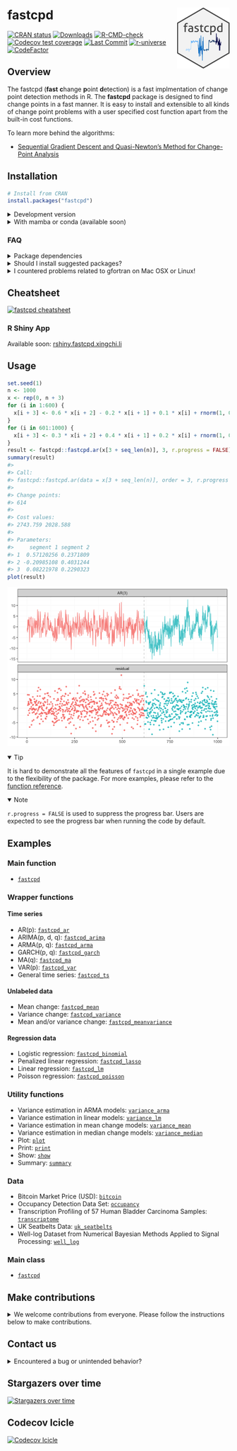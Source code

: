 
<!-- README.md is generated from README.Rmd. Please edit that file -->

# fastcpd <a href="https://fastcpd.xingchi.li"><img src="man/figures/logo.svg" align="right" height="138" /></a>

[![CRAN
status](https://www.r-pkg.org/badges/version-last-release/fastcpd)](https://cran.r-project.org/package=fastcpd)
[![Downloads](https://cranlogs.r-pkg.org/badges/grand-total/fastcpd)](https://cran.r-project.org/package=fastcpd)
[![R-CMD-check](https://github.com/doccstat/fastcpd/workflows/R-CMD-check/badge.svg)](https://github.com/doccstat/fastcpd/actions)
[![Codecov test
coverage](https://codecov.io/gh/doccstat/fastcpd/branch/main/graph/badge.svg)](https://app.codecov.io/gh/doccstat/fastcpd?branch=main)
[![Last
Commit](https://img.shields.io/github/last-commit/doccstat/fastcpd)](https://github.com/doccstat/fastcpd)
[![r-universe](https://doccstat.r-universe.dev/badges/fastcpd)](https://doccstat.r-universe.dev)
[![CodeFactor](https://www.codefactor.io/repository/github/doccstat/fastcpd/badge)](https://www.codefactor.io/repository/github/doccstat/fastcpd)

## Overview

The fastcpd (**fast** **c**hange **p**oint **d**etection) is a fast
implmentation of change point detection methods in R. The **fastcpd**
package is designed to find change points in a fast manner. It is easy
to install and extensible to all kinds of change point problems with a
user specified cost function apart from the built-in cost functions.

To learn more behind the algorithms:

- [Sequential Gradient Descent and Quasi-Newton’s Method for
  Change-Point
  Analysis](https://proceedings.mlr.press/v206/zhang23b.html)

## Installation

``` r
# Install from CRAN
install.packages("fastcpd")
```

<details close>
<summary>
Development version
</summary>

``` r
# Development version from r-universe with CRAN version as a fallback
install.packages(
  "fastcpd",
  repos = c("https://doccstat.r-universe.dev", "https://cloud.r-project.org")
)

## install.packages("pak")
pak::pak("doccstat/fastcpd")

## install.packages("devtools")
devtools::install_github("doccstat/fastcpd")
```

</details>
<details close>
<summary>
With mamba or conda (available soon)
</summary>

``` bash
# conda-forge is a fork from CRAN and may not be up-to-date

# Use mamba
mamba install r-fastcpd
# Use conda
conda install -c conda-forge r-fastcpd
```

</details>

### FAQ

<details close>
<summary>
Package dependencies
</summary>

`fastcpd` depends on the following packages:

- [Rcpp](https://github.com/RcppCore/Rcpp), for C++ source code
  compilation.
- [RcppArmadillo](https://github.com/RcppCore/RcppArmadillo), for fast
  linear algebra.
- [fastglm](https://github.com/jaredhuling/fastglm), for fast
  generalized linear models.
- [glmnet](https://glmnet.stanford.edu/), for penalized regression.
- [ggplot2](https://github.com/tidyverse/ggplot2), for data
  visualization.

If you’re compiling from source, you can run the following command to
see the complete set of system packages needed on your machine.

``` r
pak::pkg_sysreqs("doccstat/fastcpd")
#> ── Install scripts ───────────────────────────────────────────── Ubuntu 20.04
#> apt-get -y update
#> apt-get -y install libcurl4-openssl-dev libssl-dev zlib1g-dev make
#>
#> ── Packages and their system dependencies ───────────────────────────────────
#> curl       – libcurl4-openssl-dev, libssl-dev
#> data.table – zlib1g-dev
#> fs         – make
#> openssl    – libssl-dev
```

</details>
<details close>
<summary>
Should I install suggested packages?
</summary>

The suggested packages are not required for the main functionality of
the package. They are only required for the vignettes. If you want to
learn more about the package comparison and other vignettes, you could
either check out vignettes on
[CRAN](https://CRAN.R-project.org/package=fastcpd) or [pkgdown generated
documentation](https://fastcpd.xingchi.li/articles/).

</details>
<details close>
<summary>
I countered problems related to gfortran on Mac OSX or Linux!
</summary>

The package should be able to install on Mac and any Linux distribution
without any problems if all the dependencies are installed. However, if
you encountered problems related to gfortran, it might be because
`RcppArmadillo` is not installed previously. Try [Mac OSX stackoverflow
solution](https://stackoverflow.com/a/72997915) or [Linux stackover
solution](https://stackoverflow.com/a/15540919) if you have trouble
installing `RcppArmadillo`.

</details>

## Cheatsheet

[![fastcpd
cheatsheet](man/figures/cheatsheets.png)](https://github.com/doccstat/fastcpd/blob/main/man/figures/cheatsheets.pdf)

### R Shiny App

Available soon:
[rshiny.fastcpd.xingchi.li](https://rshiny.fastcpd.xingchi.li)

## Usage

``` r
set.seed(1)
n <- 1000
x <- rep(0, n + 3)
for (i in 1:600) {
  x[i + 3] <- 0.6 * x[i + 2] - 0.2 * x[i + 1] + 0.1 * x[i] + rnorm(1, 0, 3)
}
for (i in 601:1000) {
  x[i + 3] <- 0.3 * x[i + 2] + 0.4 * x[i + 1] + 0.2 * x[i] + rnorm(1, 0, 3)
}
result <- fastcpd::fastcpd.ar(x[3 + seq_len(n)], 3, r.progress = FALSE)
summary(result)
#> 
#> Call:
#> fastcpd::fastcpd.ar(data = x[3 + seq_len(n)], order = 3, r.progress = FALSE)
#> 
#> Change points:
#> 614 
#> 
#> Cost values:
#> 2743.759 2028.588 
#> 
#> Parameters:
#>     segment 1 segment 2
#> 1  0.57120256 0.2371809
#> 2 -0.20985108 0.4031244
#> 3  0.08221978 0.2290323
plot(result)
```

![](man/figures/README-ar3-1.png)<!-- -->

<details open>
<summary>
Tip
</summary>

It is hard to demonstrate all the features of `fastcpd` in a single
example due to the flexibility of the package. For more examples, please
refer to the [function
reference](https://fastcpd.xingchi.li/reference/index.html).

</details>
<details open>
<summary>
Note
</summary>

`r.progress = FALSE` is used to suppress the progress bar. Users are
expected to see the progress bar when running the code by default.

</details>

## Examples

### Main function

- [`fastcpd`](https://fastcpd.xingchi.li/reference/fastcpd.html)

### Wrapper functions

#### Time series

- AR(p):
  [`fastcpd_ar`](https://fastcpd.xingchi.li/reference/fastcpd_ar.html)
- ARIMA(p, d, q):
  [`fastcpd_arima`](https://fastcpd.xingchi.li/reference/fastcpd_arima.html)
- ARMA(p, q):
  [`fastcpd_arma`](https://fastcpd.xingchi.li/reference/fastcpd_arma.html)
- GARCH(p, q):
  [`fastcpd_garch`](https://fastcpd.xingchi.li/reference/fastcpd_garch.html)
- MA(q):
  [`fastcpd_ma`](https://fastcpd.xingchi.li/reference/fastcpd_ma.html)
- VAR(p):
  [`fastcpd_var`](https://fastcpd.xingchi.li/reference/fastcpd_var.html)
- General time series:
  [`fastcpd_ts`](https://fastcpd.xingchi.li/reference/fastcpd_ts.html)

#### Unlabeled data

- Mean change:
  [`fastcpd_mean`](https://fastcpd.xingchi.li/reference/fastcpd_mean.html)
- Variance change:
  [`fastcpd_variance`](https://fastcpd.xingchi.li/reference/fastcpd_variance.html)
- Mean and/or variance change:
  [`fastcpd_meanvariance`](https://fastcpd.xingchi.li/reference/fastcpd_meanvariance.html)

#### Regression data

- Logistic regression:
  [`fastcpd_binomial`](https://fastcpd.xingchi.li/reference/fastcpd_binomial.html)
- Penalized linear regression:
  [`fastcpd_lasso`](https://fastcpd.xingchi.li/reference/fastcpd_lasso.html)
- Linear regression:
  [`fastcpd_lm`](https://fastcpd.xingchi.li/reference/fastcpd_lm.html)
- Poisson regression:
  [`fastcpd_poisson`](https://fastcpd.xingchi.li/reference/fastcpd_poisson.html)

### Utility functions

- Variance estimation in ARMA models:
  [`variance_arma`](https://fastcpd.xingchi.li/reference/variance_arma.html)
- Variance estimation in linear models:
  [`variance_lm`](https://fastcpd.xingchi.li/reference/variance_lm.html)
- Variance estimation in mean change models:
  [`variance_mean`](https://fastcpd.xingchi.li/reference/variance_mean.html)
- Variance estimation in median change models:
  [`variance_median`](https://fastcpd.xingchi.li/reference/variance_median.html)
- Plot: [`plot`](https://fastcpd.xingchi.li/reference/plot.html)
- Print: [`print`](https://fastcpd.xingchi.li/reference/print.html)
- Show: [`show`](https://fastcpd.xingchi.li/reference/show.html)
- Summary:
  [`summary`](https://fastcpd.xingchi.li/reference/summary.html)

### Data

- Bitcoin Market Price (USD):
  [`bitcoin`](https://fastcpd.xingchi.li/reference/bitcoin.html)
- Occupancy Detection Data Set:
  [`occupancy`](https://fastcpd.xingchi.li/reference/occupancy.html)
- Transcription Profiling of 57 Human Bladder Carcinoma Samples:
  [`transcriptome`](https://fastcpd.xingchi.li/reference/transcriptome.html)
- UK Seatbelts Data:
  [`uk_seatbelts`](https://fastcpd.xingchi.li/reference/uk_seatbelts.html)
- Well-log Dataset from Numerical Bayesian Methods Applied to Signal
  Processing:
  [`well_log`](https://fastcpd.xingchi.li/reference/well_log.html)

### Main class

- [`fastcpd`](https://fastcpd.xingchi.li/reference/fastcpd-class.html)

## Make contributions

<details close>
<summary>
We welcome contributions from everyone. Please follow the instructions
below to make contributions.
</summary>

1.  Fork the repo.

2.  Create a new branch from `main` branch.

3.  Make changes and commit them.

    1.  Please follow the [Google’s R style
        guide](https://google.github.io/styleguide/Rguide.html) for
        naming variables and functions.
    2.  If you are adding a new family of models with new cost functions
        with corresponding gradient and Hessian, please add them to
        `src/fastcpd_class_cost.cc` with proper example and tests in
        `vignettes/gallery.Rmd` and `tests/testthat/test-gallery.R`.
    3.  Add the family name to `src/fastcpd_constants.h`.
    4.  \[Recommended\] Add a new wrapper function in
        `R/fastcpd_wrappers.R` for the new family of models and move the
        examples to the new wrapper function as roxygen examples.
    5.  Add the new wrapper function to the corresponding section in
        `_pkgdown.yml`.

4.  Push the changes to your fork.

5.  Create a pull request.

6.  Make sure the pull request does not create new warnings or errors in
    `devtools::check()`.

</details>

## Contact us

<details close>
<summary>
Encountered a bug or unintended behavior?
</summary>

1.  File a ticket at [GitHub
    Issues](https://github.com/doccstat/fastcpd/issues).
2.  Contact the authors specified in
    [DESCRIPTION](https://github.com/doccstat/fastcpd/blob/main/DESCRIPTION#L5-L10).

</details>

## Stargazers over time

[![Stargazers over
time](https://starchart.cc/doccstat/fastcpd.svg)](https://starchart.cc/doccstat/fastcpd)

## Codecov Icicle

[![Codecov
Icicle](https://codecov.io/gh/doccstat/fastcpd/graphs/icicle.svg)](https://app.codecov.io/gh/doccstat/fastcpd?branch=main)
